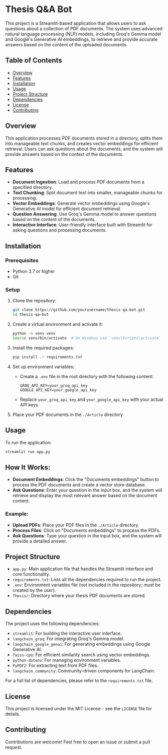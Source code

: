 # Thesis Q&A Bot

This project is a Streamlit-based application that allows users to ask questions about a collection of PDF documents. The system uses advanced natural language processing (NLP) models, including Groq's Gemma model and Google's Generative AI embeddings, to retrieve and provide accurate answers based on the content of the uploaded documents.

## Table of Contents

- [Overview](#overview)
- [Features](#features)
- [Installation](#installation)
- [Usage](#usage)
- [Project Structure](#project-structure)
- [Dependencies](#dependencies)
- [License](#license)
- [Contributing](#contributing)

## Overview

This application processes PDF documents stored in a directory, splits them into manageable text chunks, and creates vector embeddings for efficient retrieval. Users can ask questions about the documents, and the system will provide answers based on the context of the documents.

## Features

- **Document Ingestion**: Load and process PDF documents from a specified directory.
- **Text Chunking**: Split document text into smaller, manageable chunks for processing.
- **Vector Embeddings**: Generate vector embeddings using Google's Generative AI model for efficient document retrieval.
- **Question Answering**: Use Groq's Gemma model to answer questions based on the content of the documents.
- **Interactive Interface**: User-friendly interface built with Streamlit for asking questions and processing documents.

## Installation

### Prerequisites

- Python 3.7 or higher
- Git

### Setup

1. Clone the repository:

    ```bash
    git clone https://github.com/yourusername/thesis-qa-bot.git
    cd thesis-qa-bot
    ```

2. Create a virtual environment and activate it:

    ```bash
    python -m venv venv
    source venv/bin/activate  # On Windows use `venv\Scripts\activate`
    ```

3. Install the required packages:

    ```bash
    pip install -r requirements.txt
    ```

4. Set up environment variables:

    - Create a `.env` file in the root directory with the following content:

      ```
      GROQ_API_KEY=your_groq_api_key
      GOOGLE_API_KEY=your_google_api_key
      ```

    - Replace `your_groq_api_key` and `your_google_api_key` with your actual API keys.

5. Place your PDF documents in the `./Article` directory.

## Usage

To run the application:

```bash
streamlit run app.py
```
## How It Works:

- **Document Embeddings**: Click the "Documents embeddings" button to process the PDF documents and create a vector store database.
- **Ask Questions**: Enter your question in the input box, and the system will retrieve and display the most relevant answer based on the document content.

### Example:

- **Upload PDFs**: Place your PDF files in the `./Article` directory.
- **Process Files**: Click on "Documents embeddings" to process the PDFs.
- **Ask Questions**: Type your question in the input box, and the system will provide a detailed answer.

## Project Structure

- `app.py`: Main application file that handles the Streamlit interface and core functionality.
- `requirements.txt`: Lists all the dependencies required to run the project.
- `.env`: Environment variables file (not included in the repository; must be created by the user).
- `Thesis/`: Directory where your thesis PDF documents are stored.

## Dependencies

The project uses the following dependencies:

- `streamlit`: For building the interactive user interface.
- `langchain_groq`: For integrating Groq's Gemma model.
- `langchain_google_genai`: For generating embeddings using Google Generative AI.
- `faiss-cpu`: For efficient similarity search using vector embeddings.
- `python-dotenv`: For managing environment variables.
- `PyPDF2`: For extracting text from PDF files.
- `langchain_community`: Community-driven components for LangChain.

For a full list of dependencies, please refer to the `requirements.txt` file.

## License

This project is licensed under the MIT License - see the `LICENSE` file for details.

## Contributing

Contributions are welcome! Feel free to open an issue or submit a pull request.
